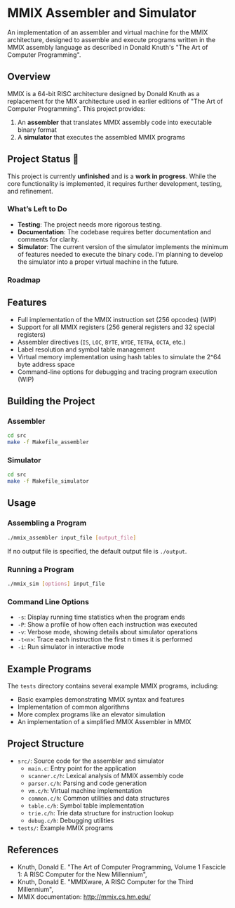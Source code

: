 # MMIX Assembler and Simulator
An implementation of an assembler and virtual machine for the MMIX architecture, designed to assemble and execute programs written in the MMIX assembly language as described in Donald Knuth's "The Art of Computer Programming".

## Overview

MMIX is a 64-bit RISC architecture designed by Donald Knuth as a replacement for the MIX architecture used in earlier editions of "The Art of Computer Programming". This project provides:

1. An **assembler** that translates MMIX assembly code into executable binary format
2. A **simulator** that executes the assembled MMIX programs

## Project Status 🚧
This project is currently **unfinished** and is a **work in progress**. While the core functionality is implemented, it requires further development, testing, and refinement.

### What’s Left to Do
- **Testing**: The project needs more rigorous testing.
- **Documentation**: The codebase requires better documentation and comments for clarity.
- **Simulator**: The current version of the simulator implements the minimum of features needed to execute the binary code. I'm planning to develop the simulator into a proper virtual machine in the future.

### Roadmap

## Features

- Full implementation of the MMIX instruction set (256 opcodes) (WIP)
- Support for all MMIX registers (256 general registers and 32 special registers)
- Assembler directives (`IS`, `LOC`, `BYTE`, `WYDE`, `TETRA`, `OCTA`, etc.)
- Label resolution and symbol table management
- Virtual memory implementation using hash tables to simulate the 2^64 byte address space
- Command-line options for debugging and tracing program execution (WIP)

## Building the Project

### Assembler

```bash
cd src
make -f Makefile_assembler
```

### Simulator

```bash
cd src
make -f Makefile_simulator
```

## Usage

### Assembling a Program

```bash
./mmix_assembler input_file [output_file]
```

If no output file is specified, the default output file is `./output`.

### Running a Program

```bash
./mmix_sim [options] input_file
```

### Command Line Options

- `-s`: Display running time statistics when the program ends
- `-P`: Show a profile of how often each instruction was executed
- `-v`: Verbose mode, showing details about simulator operations
- `-t<n>`: Trace each instruction the first n times it is performed
- `-i`: Run simulator in interactive mode

## Example Programs

The `tests` directory contains several example MMIX programs, including:

- Basic examples demonstrating MMIX syntax and features
- Implementation of common algorithms
- More complex programs like an elevator simulation
- An implementation of a simplified MMIX Assembler in MMIX

## Project Structure

- `src/`: Source code for the assembler and simulator
  - `main.c`: Entry point for the application
  - `scanner.c/h`: Lexical analysis of MMIX assembly code
  - `parser.c/h`: Parsing and code generation
  - `vm.c/h`: Virtual machine implementation
  - `common.c/h`: Common utilities and data structures
  - `table.c/h`: Symbol table implementation
  - `trie.c/h`: Trie data structure for instruction lookup
  - `debug.c/h`: Debugging utilities
- `tests/`: Example MMIX programs

## References

- Knuth, Donald E. "The Art of Computer Programming, Volume 1 Fascicle 1: A RISC Computer for the New Millennium",
- Knuth, Donald E. "MMIXware, A RISC Computer for the Third Millennium",
- MMIX documentation: http://mmix.cs.hm.edu/
